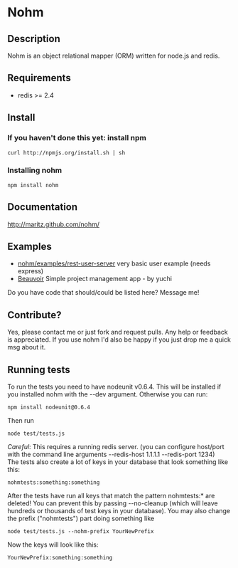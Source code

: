 # Nohm

## Description

Nohm is an object relational mapper (ORM) written for node.js and redis.

## Requirements

* redis >= 2.4

## Install
### If you haven't done this yet: install npm 

    curl http://npmjs.org/install.sh | sh

### Installing nohm

    npm install nohm

## Documentation
http://maritz.github.com/nohm/

## Examples

* [nohm/examples/rest-user-server](https://github.com/maritz/nohm/tree/master/examples/rest-user-server) very basic user example (needs express)
* [Beauvoir](https://github.com/yuchi/Beauvoir) Simple project management app - by yuchi

Do you have code that should/could be listed here? Message me!

## Contribute?

Yes, please contact me or just fork and request pulls. Any help or feedback is appreciated. If you use nohm I'd also be happy if you just drop me a quick msg about it.

## Running tests
To run the tests you need to have nodeunit v0.6.4. This will be installed if you installed nohm with the --dev argument.
Otherwise you can run:

    npm install nodeunit@0.6.4

Then run

    node test/tests.js

*Careful*: This requires a running redis server. (you can configure host/port with the command line arguments --redis-host 1.1.1.1 --redis-port 1234)  
The tests also create a lot of keys in your database that look something like this: 

    nohmtests:something:something

After the tests have run all keys that match the pattern nohmtests:* are deleted!
You can prevent this by passing --no-cleanup (which will leave hundreds or thousands of test keys in your database).
You may also change the prefix ("nohmtests") part doing something like

    node test/tests.js --nohm-prefix YourNewPrefix

Now the keys will look like this:

    YourNewPrefix:something:something
